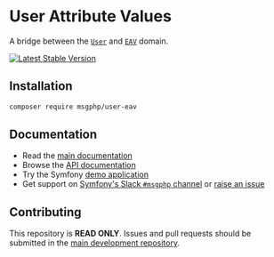 # User Attribute Values

A bridge between the [`User`](https://github.com/msgphp/user) and [`EAV`](https://github.com/msgphp/eav) domain.

[![Latest Stable Version](https://poser.pugx.org/msgphp/user-eav/v/stable)](https://packagist.org/packages/msgphp/user-eav)

## Installation

```bash
composer require msgphp/user-eav
```

## Documentation

- Read the [main documentation](https://msgphp.github.io/docs/)
- Browse the [API documentation](https://msgphp.github.io/api/MsgPhp/User.html)
- Try the Symfony [demo application](https://github.com/msgphp/symfony-demo-app)
- Get support on [Symfony's Slack `#msgphp` channel](https://symfony.com/slack-invite) or [raise an issue](https://github.com/msgphp/msgphp/issues/new)

## Contributing

This repository is **READ ONLY**. Issues and pull requests should be submitted in the [main development repository](https://github.com/msgphp/msgphp).
